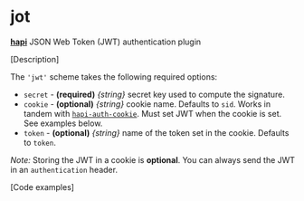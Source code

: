 # jot

[__hapi__](http://hapijs.com/) JSON Web Token (JWT) authentication plugin

[Description]

The `'jwt'` scheme takes the following required options:

* `secret` - __(required)__ _{string}_ secret key used to compute the signature.
* `cookie` - __(optional)__ _{string}_ cookie name. Defaults to `sid`. Works in tandem with [`hapi-auth-cookie`](https://github.com/hapijs/hapi-auth-cookie).
Must set JWT when the cookie is set. See examples below.
* `token` - __(optional)__ _{string}_ name of the token set in the cookie. Defaults to `token`.

_Note:_ Storing the JWT in a cookie is __optional__. You can always send the JWT in an `authentication` header.

[Code examples]